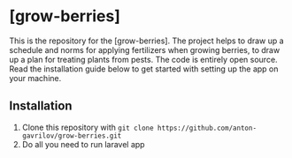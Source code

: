 # [grow-berries]

This is the repository for the [grow-berries].
The project helps to draw up a schedule and norms for applying fertilizers when growing berries, to draw up a plan for treating plants from pests.
The code is entirely open source. Read the installation guide below to get started with setting up the app on your machine.

## Installation

1. Clone this repository with `git clone https://github.com/anton-gavrilov/grow-berries.git`
2. Do all you need to run laravel app
